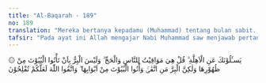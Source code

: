 ```yaml
---
title: "Al-Baqarah - 189"
no: 189
translation: "Mereka bertanya kepadamu (Muhammad) tentang bulan sabit. Katakanlah, “Itu adalah (penunjuk) waktu bagi manusia dan (ibadah) haji.” Dan bukanlah suatu kebajikan memasuki rumah dari atasnya, tetapi kebajikan adalah (kebajikan) orang yang bertakwa. Masukilah rumah-rumah dari pintu-pintunya, dan bertakwalah kepada Allah agar kamu beruntung."
tafsir: "Pada ayat ini Allah mengajar Nabi Muhammad saw menjawab pertanyaan sahabat tentang guna dan hikmah \"bulan\" bagi umat manusia, yaitu untuk keperluan perhitungan waktu dalam melaksanakan urusan ibadah mereka seperti salat, puasa, haji, dan sebagainya serta urusan dunia yang diperlukan. Allah menerangkan perhitungan waktu itu dengan perhitungan bulan kamariah, karena lebih mudah dari perhitungan menurut peredaran matahari (syamsiah) dan lebih sesuai dengan tingkat pengetahuan bangsa Arab pada zaman itu.\n\nPara ulama tafsir menjelaskan bahwa banyak dari kaum Ansar, apabila mereka telah mengerjakan ihram atau haji, maka mereka tidak mau lagi memasuki rumah dari pintu yang biasa, tetapi masuk dari pintu belakang, dan itu dianggap sebagai suatu kebajikan.\n\nAyat ini menerangkan bahwa kebajikan itu bukanlah menurut perasaan dan tradisi yang berbau khurafat, seperti memasuki rumah dari belakang atau dari atas, ) tetapi kebajikan itu ialah bertakwa kepada Allah, dan ditetapkan kepada mereka agar memasuki rumah dari pintunya.\n\nMenurut saintis, bulan adalah satelit bumi yang berukuran sekitar seperempat dari ukuran bumi. Ia beredar mengelilingi bumi pada jarak rata-rata 384,400 kilometer di bawah tarikan gaya gravitasi bumi. Akibat peredarannya inilah bulan mengalami fase-fase dan di antaranya terjadi fenomena bulan sabit, bulan purnama, bulan baru dan bulan mati. Semuanya terjadi karena posisi bulan dan bumi yang bergeser secara teratur terhadap posisi matahari. Ketika bulan berada diantara bumi dan matahari, sisinya yang gelap menghadap ke bumi sehingga bulan tidak terlihat oleh kita yang berada di bumi. Fase ini dinamakan fase bulan baru. Kemudian bergeser dari fase bulan baru ke fase bulan purnama dan dan dari fase bulan purnama menuju ke fase bulan mati. Pada fase bulan mati bulan kembali tidak nampak sama sekali. \n\nSementara bulan sabit terjadi antara fase bulan baru ke fase bulan separuh pertama (minggu pertama, sebelum bulan purnama) dan antara fase bulan separuh yang kedua (minggu ke empat, setelah purnama) menuju fase bulan mati.\n\nDari fase bulan baru menuju fase bulan purnama maka yang terjadi fase bulan sabit yang nampak seperti benang yang bisa kita lihat di langit barat sesudah matahari tenggelam. Lama kelamaan bulan sabit tersebut menjadi lebar hingga menjadi separuh. Fase bulan ini kita sebut dengan fase bulan separuh. Kemudian tujuh hari setelah fase bulan separuh, kita bisa melihat gambaran penuh dari bulan. Fase bulan ini kita sebut dengan bulan purnama. Tujuh hari kemudian penampakan bulan kembali menyusut sehingga kembali lagi kepada fase bulan separuh. Begitulah seterusnya hingga bulan kembali mengalami fase bulan sabit yang kemudian pada akhirnya dia menghilang. Fase ini kita sebut dengan fase bulan mati. Jadi fase bulan sabit terjadi 2 kali dalam sebulan, yakni di minggu pertama dan minggu ke empat.\n\nJarak antara fase bulan baru ke bulan baru berikutnya atau dari bulan purnama ke bulan purnama berikutnya adalah 29,5306 hari yang kita sebut dengan periode sinodik. Inilah menjadi dasar penanggalan yang dibuat dengan menggunakan sistem kalender peredaran bulan yang kita kenal dengan kalender kamariah. Maha Bijaksana Allah yang telah menciptakan bulan dengan hikmah yang luar biasa terkandung di dalamnya."
---
```


۞ يَسـَٔلُوْنَكَ عَنِ الْاَهِلَّةِ ۗ قُلْ هِيَ مَوَاقِيْتُ لِلنَّاسِ وَالْحَجِّ ۗ وَلَيْسَ الْبِرُّ بِاَنْ تَأْتُوا الْبُيُوْتَ مِنْ ظُهُوْرِهَا وَلٰكِنَّ الْبِرَّ مَنِ اتَّقٰىۚ وَأْتُوا الْبُيُوْتَ مِنْ اَبْوَابِهَا ۖ وَاتَّقُوا اللّٰهَ لَعَلَّكُمْ تُفْلِحُوْنَ 
